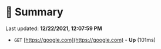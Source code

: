 # 📖 Summary
Last updated: **12/22/2021, 12:07:59 PM**

- `GET` [https://google.com](https://google.com) - **Up** (101ms)
